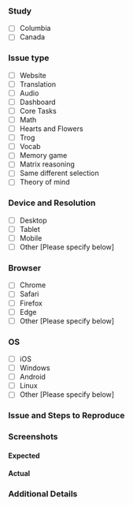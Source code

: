 ### Study
* [ ] Columbia
* [ ] Canada

### Issue type
* [ ] Website
* [ ] Translation
* [ ] Audio
* [ ] Dashboard
* [ ] Core Tasks
* [ ] Math
* [ ] Hearts and Flowers
* [ ] Trog
* [ ] Vocab
* [ ] Memory game
* [ ] Matrix reasoning
* [ ] Same different selection
* [ ] Theory of mind

### Device and Resolution
* [ ] Desktop
* [ ] Tablet
* [ ] Mobile
* [ ] Other [Please specify below]
<!-- Please add the device resolution if possible-->

### Browser
* [ ] Chrome
* [ ] Safari
* [ ] Firefox
* [ ] Edge
* [ ] Other [Please specify below]
<!-- Please add the version if possible -->

### OS
* [ ] iOS
* [ ] Windows
* [ ] Android
* [ ] Linux
* [ ] Other [Please specify below]

### Issue and Steps to Reproduce
<!-- Describe your issue and tell us how to reproduce it (include any useful information). -->

### Screenshots
<!--Please add a screenshot here -->

#### Expected
<!--A short description of the expected behavior-->

#### Actual
<!--A short description of the current behavior-->

### Additional Details
